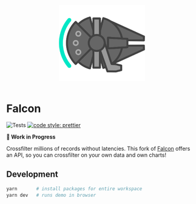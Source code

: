 <p align="center">
  <img src="logo/logo.png" width="200" style="transform: rotate(90deg);">
</p>

# Falcon

![Tests](https://github.com/cmudig/falcon/workflows/Node.js%20CI/badge.svg)
[![code style: prettier](https://img.shields.io/badge/code_style-prettier-ff69b4.svg?style=rounded)](https://github.com/prettier/prettier)

**🚧 Work in Progress**

Crossfilter millions of records without latencies. This fork of [Falcon](https://github.com/vega/falcon) offers an API, so you can crossfilter on your own data and own charts!

## Development

```bash
yarn       # install packages for entire workspace
yarn dev   # runs demo in browser
```
